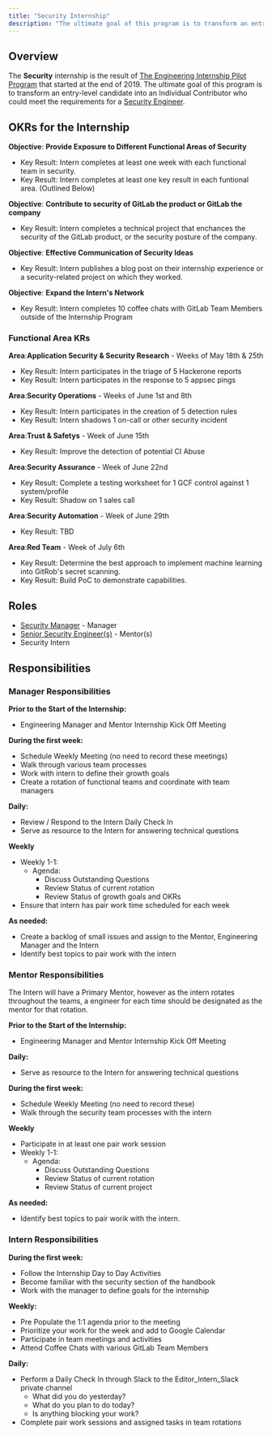```yaml
---
title: "Security Internship"
description: "The ultimate goal of this program is to transform an entry-level candidate into an Individual Contributor who could meet the requirements for a Security Engineer."
---
```


## Overview

The **Security** internship is the result of [The Engineering Internship Pilot Program](/handbook/hiring/emerging-talent/) that started at the end of 2019. The ultimate goal of this program is to transform an entry-level candidate into an Individual Contributor who could meet the requirements for a [Security Engineer](/job-families/security/security-engineer).

## OKRs for the Internship

**Objective**: **Provide Exposure to Different Functional Areas of Security**

- Key Result: Intern completes at least one week with each functional team in security.
- Key Result: Intern completes at least one key result in each funtional area. (Outlined Below)

**Objective**: **Contribute to security of GitLab the product or GitLab the company**

- Key Result: Intern completes a technical project that enchances the security of the GitLab product, or the security posture of the company.

**Objective**: **Effective Communication of Security Ideas**

- Key Result: Intern publishes a blog post on their internship experience or a security-related project on which they worked.

**Objective**: **Expand the Intern's Network**

- Key Result: Intern completes 10 coffee chats with GitLab Team Members outside of the Internship Program

### Functional Area KRs

**Area**:**Application Security & Security Research** - Weeks of May 18th & 25th

- Key Result: Intern participates in the triage of 5 Hackerone reports
- Key Result: Intern participates in the response to 5 appsec pings

**Area**:**Security Operations** - Weeks of June 1st and 8th

- Key Result: Intern participates in the creation of 5 detection rules
- Key Result: Intern shadows 1 on-call or other security incident

**Area**:**Trust & Safetys** - Week of June 15th

- Key Result: Improve the detection of potential CI Abuse

**Area**:**Security Assurance** - Week of June 22nd

- Key Result: Complete a testing worksheet for 1 GCF control against 1 system/profile
- Key Result: Shadow on 1 sales call

**Area**:**Security Automation** - Week of June 29th

- Key Result: TBD

**Area**:**Red Team** - Week of July 6th

- Key Result: Determine the best approach to implement machine learning into GitRob's secret scanning.
- Key Result: Build PoC to demonstrate capabilities.

## Roles

- [Security Manager](/job-families/security/security-leadership/) - Manager
- [Senior Security Engineer(s)](/job-families/security/security-engineer#senior-security-engineer) - Mentor(s)
- Security Intern

## Responsibilities

### Manager Responsibilities

**Prior to the Start of the Internship:**

- Engineering Manager and Mentor Internship Kick Off Meeting

**During the first week:**

- Schedule Weekly Meeting (no need to record these meetings)
- Walk through various team processes
- Work with intern to define their growth goals
- Create a rotation of functional teams and coordinate with team managers

**Daily:**

- Review / Respond to the Intern Daily Check In
- Serve as resource to the Intern for answering technical questions

**Weekly**

- Weekly 1-1:
  - Agenda:
    - Discuss Outstanding Questions
    - Review Status of current rotation
    - Review Status of growth goals and OKRs
- Ensure that intern has pair work time scheduled for each week

**As needed:**

- Create a backlog of small issues and assign to the Mentor, Engineering Manager and the Intern
- Identify best topics to pair work with the intern

### Mentor Responsibilities

The Intern will have a Primary Mentor, however as the intern rotates throughout the teams, a engineer
for each time should be designated as the mentor for that rotation.

**Prior to the Start of the Internship:**

- Engineering Manager and Mentor Internship Kick Off Meeting

**Daily:**

- Serve as resource to the Intern for answering technical questions

**During the first week:**

- Schedule Weekly Meeting (no need to record these)
- Walk through the security team processes with the intern

**Weekly**

- Participate in at least one pair work session
- Weekly 1-1:
  - Agenda:
    - Discuss Outstanding Questions
    - Review Status of current rotation
    - Review Status of current project

**As needed:**

- Identify best topics to pair worik with the intern.

### Intern Responsibilities

**During the first week:**

- Follow the Internship Day to Day Activities
- Become familiar with the security section of the handbook
- Work with the manager to define goals for the internship

**Weekly:**

- Pre Populate the 1:1 agenda prior to the meeting
- Prioritize your work for the week and add to Google Calendar
- Participate in team meetings and activities
- Attend Coffee Chats with various GitLab Team Members

**Daily:**

- Perform a Daily Check In through Slack to the Editor_Intern_Slack private channel
  - What did you do yesterday?
  - What do you plan to do today?
  - Is anything blocking your work?
- Complete pair work sessions and assigned tasks in team rotations
